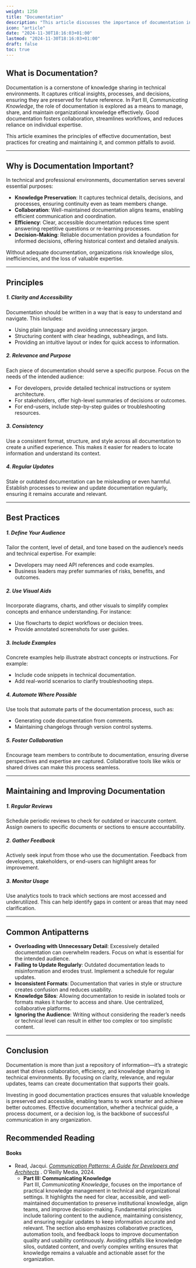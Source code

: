 ```yaml
---
weight: 1250
title: "Documentation"
description: "This article discusses the importance of documentation in communication and its key components."
icon: "article"
date: "2024-11-30T18:16:03+01:00"
lastmod: "2024-11-30T18:16:03+01:00"
draft: false
toc: true
---
```

## What is Documentation?

Documentation is a cornerstone of knowledge sharing in technical environments. It captures critical insights, processes, and decisions, ensuring they are preserved for future reference. In Part III, *Communicating Knowledge*, the role of documentation is explored as a means to manage, share, and maintain organizational knowledge effectively. Good documentation fosters collaboration, streamlines workflows, and reduces reliance on individual expertise.

This article examines the principles of effective documentation, best practices for creating and maintaining it, and common pitfalls to avoid.

---

## Why is Documentation Important?

In technical and professional environments, documentation serves several essential purposes:

* **Knowledge Preservation**: It captures technical details, decisions, and processes, ensuring continuity even as team members change.
* **Collaboration**: Well-maintained documentation aligns teams, enabling efficient communication and coordination.
* **Efficiency**: Clear, accessible documentation reduces time spent answering repetitive questions or re-learning processes.
* **Decision-Making**: Reliable documentation provides a foundation for informed decisions, offering historical context and detailed analysis.

Without adequate documentation, organizations risk knowledge silos, inefficiencies, and the loss of valuable expertise.

---

## Principles

##### 1. Clarity and Accessibility

Documentation should be written in a way that is easy to understand and navigate. This includes:

* Using plain language and avoiding unnecessary jargon.
* Structuring content with clear headings, subheadings, and lists.
* Providing an intuitive layout or index for quick access to information.

##### 2. Relevance and Purpose

Each piece of documentation should serve a specific purpose. Focus on the needs of the intended audience:

* For developers, provide detailed technical instructions or system architecture.
* For stakeholders, offer high-level summaries of decisions or outcomes.
* For end-users, include step-by-step guides or troubleshooting resources.

##### 3. Consistency

Use a consistent format, structure, and style across all documentation to create a unified experience. This makes it easier for readers to locate information and understand its context.

##### 4. Regular Updates

Stale or outdated documentation can be misleading or even harmful. Establish processes to review and update documentation regularly, ensuring it remains accurate and relevant.

---

## Best Practices

##### 1. Define Your Audience

Tailor the content, level of detail, and tone based on the audience’s needs and technical expertise. For example:

* Developers may need API references and code examples.
* Business leaders may prefer summaries of risks, benefits, and outcomes.

##### 2. Use Visual Aids

Incorporate diagrams, charts, and other visuals to simplify complex concepts and enhance understanding. For instance:

* Use flowcharts to depict workflows or decision trees.
* Provide annotated screenshots for user guides.

##### 3. Include Examples

Concrete examples help illustrate abstract concepts or instructions. For example:

* Include code snippets in technical documentation.
* Add real-world scenarios to clarify troubleshooting steps.

##### 4. Automate Where Possible

Use tools that automate parts of the documentation process, such as:

* Generating code documentation from comments.
* Maintaining changelogs through version control systems.

##### 5. Foster Collaboration

Encourage team members to contribute to documentation, ensuring diverse perspectives and expertise are captured. Collaborative tools like wikis or shared drives can make this process seamless.

---

## Maintaining and Improving Documentation

##### 1. Regular Reviews

Schedule periodic reviews to check for outdated or inaccurate content. Assign owners to specific documents or sections to ensure accountability.

##### 2. Gather Feedback

Actively seek input from those who use the documentation. Feedback from developers, stakeholders, or end-users can highlight areas for improvement.

##### 3. Monitor Usage

Use analytics tools to track which sections are most accessed and underutilized. This can help identify gaps in content or areas that may need clarification.

---

## Common Antipatterns

* **Overloading with Unnecessary Detail**:  Excessively detailed documentation can overwhelm readers. Focus on what is essential for the intended audience.
* **Failing to Update Regularly**: Outdated documentation leads to misinformation and erodes trust. Implement a schedule for regular updates.
* **Inconsistent Formats**: Documentation that varies in style or structure creates confusion and reduces usability.
* **Knowledge Silos**: Allowing documentation to reside in isolated tools or formats makes it harder to access and share. Use centralized, collaborative platforms.
* **Ignoring the Audience**: Writing without considering the reader’s needs or technical level can result in either too complex or too simplistic content.

---

## Conclusion

Documentation is more than just a repository of information—it’s a strategic asset that drives collaboration, efficiency, and knowledge sharing in technical environments. By focusing on clarity, relevance, and regular updates, teams can create documentation that supports their goals.

Investing in good documentation practices ensures that valuable knowledge is preserved and accessible, enabling teams to work smarter and achieve better outcomes. Effective documentation, whether a technical guide, a process document, or a decision log, is the backbone of successful communication in any organization.

## Recommended Reading

#### Books

* Read, Jacqui. *[Communication Patterns: A Guide for Developers and Architects](https://communicationpatternsbook.com/)* . O'Reilly Media, 2024.
  * **Part III: Communicating Knowledge**\
    Part III, *Communicating Knowledge*, focuses on the importance of practical knowledge management in technical and organizational settings. It highlights the need for clear, accessible, and well-maintained documentation to preserve institutional knowledge, align teams, and improve decision-making. Fundamental principles include tailoring content to the audience, maintaining consistency, and ensuring regular updates to keep information accurate and relevant. The section also emphasizes collaborative practices, automation tools, and feedback loops to improve documentation quality and usability continuously. Avoiding pitfalls like knowledge silos, outdated content, and overly complex writing ensures that knowledge remains a valuable and actionable asset for the organization.
